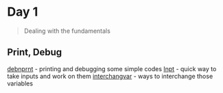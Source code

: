 # Day 1

> Dealing with the fundamentals

## Print, Debug

[debnprnt](debnprnt.py) - printing and debugging some simple codes
[Inpt](inpt.py) - quick way to take inputs and work on them
[interchangvar](interchangvar.py) - ways to interchange those variables


